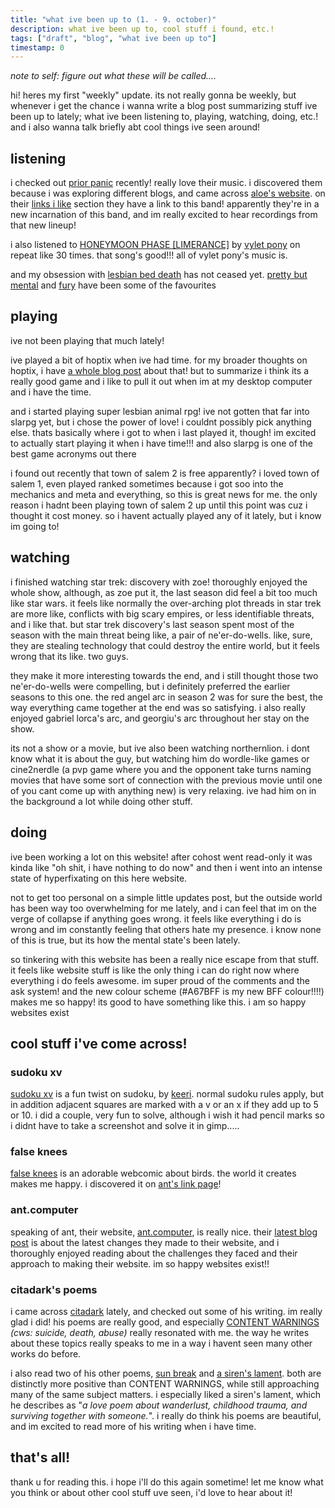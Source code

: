 ```yaml
---
title: "what ive been up to (1. - 9. october)"
description: what ive been up to, cool stuff i found, etc.!
tags: ["draft", "blog", "what ive been up to"]
timestamp: 0
---
```


*note to self: figure out what these will be called....*

hi! heres my first "weekly" update. its not really gonna be weekly, but whenever i get the chance i wanna write a blog post summarizing stuff ive been up to lately; what ive been listening to, playing, watching, doing, etc.! and i also wanna talk briefly abt cool things ive seen around!

## listening
i checked out [prior panic](https://priorpanic.bandcamp.com/music) recently! really love their music. i discovered them because i was exploring different blogs, and came across [aloe's website](https://aloe.gay/). on their [links i like](https://aloe.gay/likelinks/) section they have a link to this band! apparently they're in a new incarnation of this band, and im really excited to hear recordings from that new lineup!

i also listened to [HONEYMOON PHASE \[LIMERANCE\]](https://vyletpony.bandcamp.com/track/honeymoon-phase-limerance) by [vylet pony](https://vyletpony.bandcamp.com/music) on repeat like 30 times. that song's good!!! all of vylet pony's music is.

and my obsession with [lesbian bed death](https://lesbianbeddeathband.bandcamp.com/music) has not ceased yet. [pretty but mental](https://lesbianbeddeathband.bandcamp.com/track/pretty-but-mental-2022-remix-remaster) and [fury](https://lesbianbeddeathband.bandcamp.com/track/fury) have been some of the favourites

## playing
ive not been playing that much lately! 

ive played a bit of hoptix when ive had time. for my broader thoughts on hoptix, i have [a whole blog post](/hoptix) about that! but to summarize i think its a really good game and i like to pull it out when im at my desktop computer and i have the time.

and i started playing super lesbian animal rpg! ive not gotten that far into slarpg yet, but i chose the power of love! i couldnt possibly pick anything else. thats basically where i got to when i last played it, though! im excited to actually start playing it when i have time!!! and also slarpg is one of the best game acronyms out there

i found out recently that town of salem 2 is free apparently? i loved town of salem 1, even played ranked sometimes because i got soo into the mechanics and meta and everything, so this is great news for me. the only reason i hadnt been playing town of salem 2 up until this point was cuz i thought it cost money. so i havent actually played any of it lately, but i know im going to!

## watching
i finished watching star trek: discovery with zoe! thoroughly enjoyed the whole show, although, as zoe put it, the last season did feel a bit too much like star wars. it feels like normally the over-arching plot threads in star trek are more like, conflicts with big scary empires, or less identifiable threats, and i like that. but star trek discovery's last season spent most of the season with the main threat being like, a pair of ne'er-do-wells. like, sure, they are stealing technology that could destroy the entire world, but it feels wrong that its like. two guys.

they make it more interesting towards the end, and i still thought those two ne'er-do-wells were compelling, but i definitely preferred the earlier seasons to this one. the red angel arc in season 2 was for sure the best, the way everything came together at the end was so satisfying. i also really enjoyed gabriel lorca's arc, and georgiu's arc throughout her stay on the show.

its not a show or a movie, but ive also been watching northernlion. i dont know what it is about the guy, but watching him do wordle-like games or cine2nerdle (a pvp game where you and the opponent take turns naming movies that have some sort of connection with the previous movie until one of you cant come up with anything new) is very relaxing. ive had him on in the background a lot while doing other stuff.

## doing
ive been working a lot on this website! after cohost went read-only it was kinda like "oh shit, i have nothing to do now" and then i went into an intense state of hyperfixating on this here website. 

not to get too personal on a simple little updates post, but the outside world has been way too overwhelming for me lately, and i can feel that im on the verge of collapse if anything goes wrong. it feels like everything i do is wrong and im constantly feeling that others hate my presence. i know none of this is true, but its how the mental state's been lately. 

so tinkering with this website has been a really nice escape from that stuff. it feels like website stuff is like the only thing i can do right now where everything i do feels awesome. im super proud of the comments and the ask system! and the new colour scheme (#A67BFF is my new BFF colour!!!!) makes me so happy! its good to have something like this. i am so happy websites exist

## cool stuff i've come across!

### sudoku xv
[sudoku xv](https://keeri.place/sudoku-xv) is a fun twist on sudoku, by [keeri](https://keeri.place/). normal sudoku rules apply, but in addition adjacent squares are marked with a v or an x if they add up to 5 or 10. i did a couple, very fun to solve, although i wish it had pencil marks so i didnt have to take a screenshot and solve it in gimp.....

### false knees
[false knees](https://falseknees.com) is an adorable webcomic about birds. the world it creates makes me happy. i discovered it on [ant's link page](https://ant.computer/links)!

### ant.computer
speaking of ant, their website, [ant.computer](https://ant.computer), is really nice. their [latest blog post](https://ant.computer/posts/2024-10-03-website-thoughts/) is about the latest changes they made to their website, and i thoroughly enjoyed reading about the challenges they faced and their approach to making their website. im so happy websites exist!!

### citadark's poems
i came across [citadark](https://citadark.neocities.org/) lately, and checked out some of his writing. im really glad i did! his poems are really good, and especially [CONTENT WARNINGS](https://citadark.neocities.org/works/contentwarning) *(cws: suicide, death, abuse)* really resonated with me. the way he writes about these topics really speaks to me in a way i havent seen many other works do before.

i also read two of his other poems, [sun break](https://citadark.neocities.org/works/badge) and [a siren's lament](https://citadark.neocities.org/works/sirenslament). both are distinctly more positive than CONTENT WARNINGS, while still approaching many of the same subject matters. i especially liked a siren's lament, which he describes as "*a love poem about wanderlust, childhood trauma, and surviving together with someone.*". i really do think his poems are beautiful, and im excited to read more of his writing when i have time.

## that's all!
thank u for reading this. i hope i'll do this again sometime! let me know what you think or about other cool stuff uve seen, i'd love to hear about it!